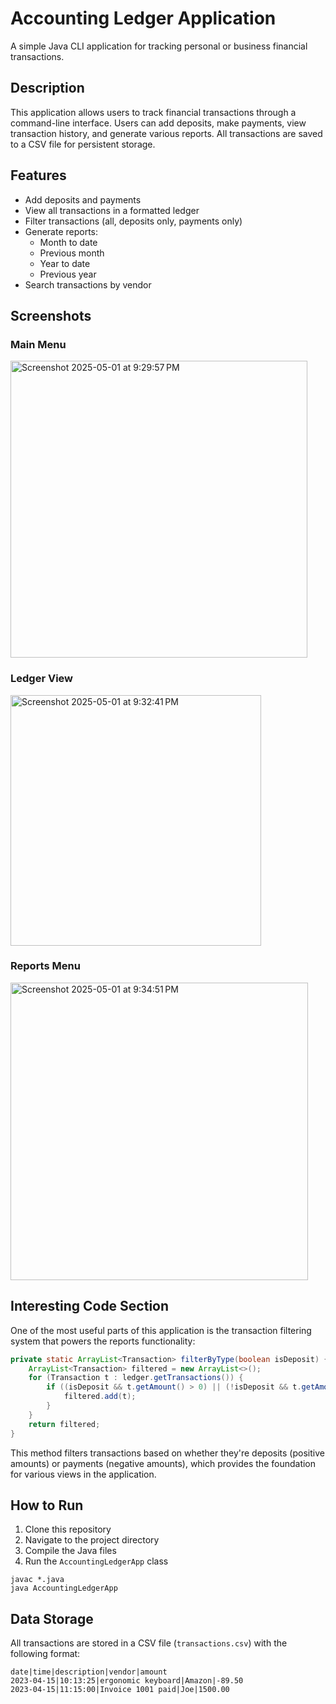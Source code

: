 # Accounting Ledger Application

A simple Java CLI application for tracking personal or business financial transactions.

## Description

This application allows users to track financial transactions through a command-line interface. Users can add deposits, make payments, view transaction history, and generate various reports. All transactions are saved to a CSV file for persistent storage.

## Features

- Add deposits and payments
- View all transactions in a formatted ledger
- Filter transactions (all, deposits only, payments only)
- Generate reports:
  - Month to date
  - Previous month
  - Year to date
  - Previous year
- Search transactions by vendor

## Screenshots

### Main Menu

<img width="475" alt="Screenshot 2025-05-01 at 9:29:57 PM" src="https://github.com/user-attachments/assets/058e95c3-09cf-4379-a3cd-acbb43e203f5" />


### Ledger View

<img width="401" alt="Screenshot 2025-05-01 at 9:32:41 PM" src="https://github.com/user-attachments/assets/60f31097-a991-469c-aa2b-e85f882e09a7" />




### Reports Menu

<img width="476" alt="Screenshot 2025-05-01 at 9:34:51 PM" src="https://github.com/user-attachments/assets/ddf04b40-cc2b-4fff-8619-90369e524778" />

## Interesting Code Section

One of the most useful parts of this application is the transaction filtering system that powers the reports functionality:

```java
private static ArrayList<Transaction> filterByType(boolean isDeposit) {
    ArrayList<Transaction> filtered = new ArrayList<>();
    for (Transaction t : ledger.getTransactions()) {
        if ((isDeposit && t.getAmount() > 0) || (!isDeposit && t.getAmount() < 0)) {
            filtered.add(t);
        }
    }
    return filtered;
}
```

This method filters transactions based on whether they're deposits (positive amounts) or payments (negative amounts), which provides the foundation for various views in the application.

## How to Run

1. Clone this repository
2. Navigate to the project directory
3. Compile the Java files
4. Run the `AccountingLedgerApp` class

```
javac *.java
java AccountingLedgerApp
```

## Data Storage

All transactions are stored in a CSV file (`transactions.csv`) with the following format:
```
date|time|description|vendor|amount
2023-04-15|10:13:25|ergonomic keyboard|Amazon|-89.50
2023-04-15|11:15:00|Invoice 1001 paid|Joe|1500.00
```
